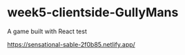 # week5-clientside-GullyMans
A game built with React test

https://sensational-sable-2f0b85.netlify.app/